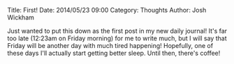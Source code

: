 ﻿Title: First!
Date: 2014/05/23 09:00
Category: Thoughts
Author: Josh Wickham

Just wanted to put this down as the first post in my new daily journal! It's far too late (12:23am on Friday morning) for me to write much, but I will say that Friday will be another day with much tired happening! Hopefully, one of these days I'll actually start getting better sleep. Until then, there's coffee!